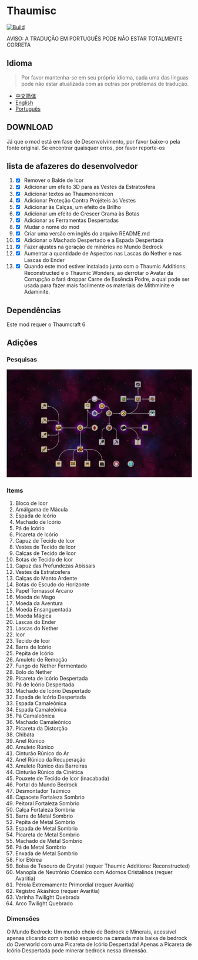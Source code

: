 # Thaumisc

 [![Build](https://github.com/KELETU66666/keletupack/actions/workflows/main.yml/badge.svg?branch=backport)](https://github.com/KELETU66666/keletupack/actions/workflows/main.yml)

AVISO: A TRADUÇÃO EM PORTUGUÊS PODE NÂO ESTAR TOTALMENTE CORRETA

## Idioma
> Por favor mantenha-se em seu próprio idioma, cada uma das línguas pode não estar atualizada com as outras por problemas de tradução.


- [中文简体](./README.md)
- [English](./doc/en_us/README.md)
- [Português](./doc/pt_br/README.md)

## DOWNLOAD

Já que o mod está em fase de Desenvolvimento, por favor baixe-o pela fonte original. Se encontrar quaisquer erros, por favor reporte-os

## lista de afazeres do desenvolvedor

1. - [x] Remover o Balde de Icor
2. - [x] Adicionar um efeito 3D para as Vestes da Estratosfera
3. - [x] Adicionar textos ao Thaumonomicon
4. - [x] Adicionar Proteção Contra Projéteis às Vestes
5. - [x] Adicionar às Calças, um efeito de Brilho
6. - [x] Adicionar um efeito de Crescer Grama às Botas
7. - [x] Adicionar as Ferramentas Despertadas
8. - [x] Mudar o nome do mod
9. - [x] Criar uma versão em inglês do arquivo README.md
10. - [x] Adicionar o Machado Despertado e a Espada Despertada
11. - [x] Fazer ajustes na geração de minérios no Mundo Bedrock
12. - [x] Aumentar a quantidade de Aspectos nas Lascas do Nether e nas Lascas do Ender
13. - [x] Quando este mod estiver instalado junto com o Thaumic Additions: Reconstructed e o Thaumic Wonders, ao derrotar o Avatar da Corrupção o fará droppar Carne de Essência Podre, a qual pode ser usada para fazer mais facilmente os materiais de Mithminite e Adaminite.

## Dependências

Este mod requer o Thaumcraft 6

## Adições

### Pesquisas

![Research](./image/Pesquisas.png)

### Items

01. Bloco de Icor
02. Amálgama de Mácula
03. Espada de Icório
04. Machado de Icório
05. Pá de Icório
06. Picareta de Icório
07. Capuz de Tecido de Icor
08. Vestes de Tecido de Icor
09. Calças de Tecido de Icor
10. Botas de Tecido de Icor
11. Capuz das Profundezas Abissais
12. Vestes da Estratosfera
13. Calças do Manto Ardente
14. Botas do Escudo do Horizonte
15. Papel Tornassol Arcano
16. Moeda de Mago
17. Moeda da Aventura
18. Moeda Ensanguentada
19. Moeda Mágica
20. Lascas do Ender
21. Lascas do Nether
22. Icor
23. Tecido de Icor
24. Barra de Icório
25. Pepita de Icório
26. Amuleto de Remoção
27. Fungo do Nether Fermentado
28. Bolo do Nether
29. Picareta de Icório Despertada
30. Pá de Icório Despertada
31. Machado de Icório Despertado
32. Espada de Icório Despertada
33. Espada Camaleônica
34. Espada Camaleônica
35. Pá Camaleônica
36. Machado Camaleônico
37. Picareta da Distorção
38. Chibata
39. Anel Rúnico
40. Amuleto Rúnico
41. Cinturão Rúnico do Ar
42. Anel Rúnico da Recuperação
43. Amuleto Rúnico das Barreiras
44. Cinturão Rúnico da Cinética
45. Pouxete de Tecido de Icor (inacabada)
46. Portal do Mundo Bedrock
47. Desmontador Taúmico
48. Capacete Fortaleza Sombrio
49. Peitoral Fortaleza Sombrio
50. Calça Fortaleza Sombria
51. Barra de Metal Sombrio
52. Pepita de Metal Sombrio
53. Espada de Metal Sombrio
54. Picareta de Metal Sombrio
55. Machado de Metal Sombrio
56. Pá de Metal Sombrio
57. Enxada de Metal Sombrio
58. Flor Etérea
59. Bolsa de Tesouro de Crystal (requer Thaumic Additions: Reconstructed)
60. Manopla de Neutrônio Cósmico com Adornos Cristalinos (requer Avaritia)
61. Pérola Extremamente Primordial (requer Avaritia)
62. Registro Akáshico (requer Avaritia)
63. Varinha Twilight Quebrada
64. Arco Twilight Quebrado

### Dimensões

O Mundo Bedrock: Um mundo cheio de Bedrock e Minerais, acessível apenas clicando com o botão esquerdo na camada mais baixa de bedrock do Overworld com uma Picareta de Icório Despertada! Apenas a Picareta de Icório Despertada pode minerar bedrock nessa dimensão.
